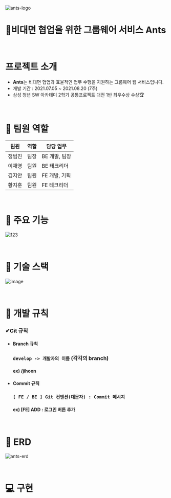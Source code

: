 ![ants-logo](https://user-images.githubusercontent.com/78480984/136933317-a0a5f24d-4c7e-4f27-8098-a5c0d6e125aa.png)

# 🐜비대면 협업을 위한 그룹웨어 서비스 Ants

<br>

# 프로젝트 소개
 - **Ants**는 비대면 협업과 효율적인 업무 수행을 지원하는 그룹웨어 웹 서비스입니다.
 - 개발 기간 : 2021.07.05 ~ 2021.08.20 (7주)
 - 삼성 청년 SW 아카데미 2학기 공통프로젝트 대전 1반 최우수상 수상🏆

<br>

# 👩 팀원 역할
| 팀원 | 역할 | 담당 업무
| ------ | ------ | ------ |
| 정범진 | 팀장 | BE 개발, 팀장 |
| 이재영 | 팀원 | BE 테크리더 |
| 김지안 | 팀원 | FE 개발, 기획 |
| 황지훈 | 팀원 | FE 테크리더 |

<br>

# 📌 주요 기능
 ![123](https://user-images.githubusercontent.com/78480984/132939669-b7635187-d97f-4141-8eee-958ba8fe3b23.JPG)
 
<br>

# 📌 기술 스택
![image](https://user-images.githubusercontent.com/41180841/127511135-f48e68e5-9ccf-4d23-9cd0-d2f317c9f88b.png)

<br>

# 📝 개발 규칙

   ### ✔Git 규칙
   
   - #### Branch 규칙
      ### ``` develop -> 개발자의 이름 ``` (각각의 branch)
      #### ex) /jihoon  
   
   - #### Commit 규칙
      ### ``` [ FE / BE ] Git 컨벤션(대문자) : Commit 메시지 ```
      #### ex) [FE] ADD : 로그인 버튼 추가

<br>

# 💾 ERD
![ants-erd](https://user-images.githubusercontent.com/78480984/136936065-420d0cd2-4442-4a1b-a133-08e0b46a1c97.png)

<br>

# 💻 구현
